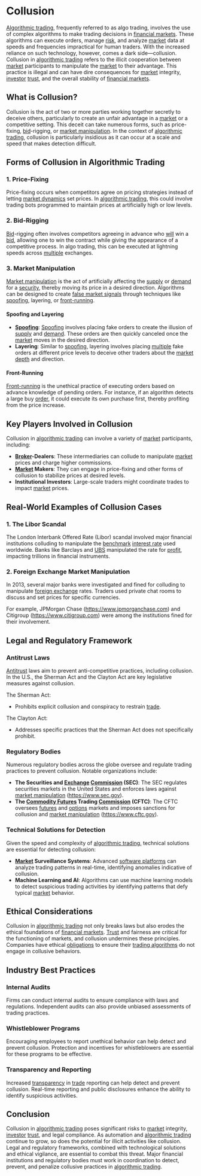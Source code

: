 # Collusion

[Algorithmic trading](../a/accountability.md), frequently referred to as algo trading, involves the use of complex algorithms to make trading decisions in [financial markets](../f/financial_market.md). These algorithms can execute orders, manage [risk](../r/risk.md), and analyze [market](../m/market.md) data at speeds and frequencies impractical for human traders. With the increased reliance on such technology, however, comes a dark side—collusion. Collusion in [algorithmic trading](../a/accountability.md) refers to the illicit cooperation between [market](../m/market.md) participants to manipulate the [market](../m/market.md) to their advantage. This practice is illegal and can have dire consequences for [market](../m/market.md) integrity, [investor](../i/investor.md) [trust](../t/trust.md), and the overall stability of [financial markets](../f/financial_market.md).

## What is Collusion?

Collusion is the act of two or more parties working together secretly to deceive others, particularly to create an unfair advantage in a [market](../m/market.md) or a competitive setting. This deceit can take numerous forms, such as price-fixing, [bid](../b/bid.md)-rigging, or [market manipulation](../m/market_manipulation.md). In the context of [algorithmic trading](../a/accountability.md), collusion is particularly insidious as it can occur at a scale and speed that makes detection difficult. 

## Forms of Collusion in Algorithmic Trading

### 1. Price-Fixing

Price-fixing occurs when competitors agree on pricing strategies instead of letting [market dynamics](../m/market_dynamics.md) set prices. In [algorithmic trading](../a/accountability.md), this could involve trading bots programmed to maintain prices at artificially high or low levels. 

### 2. Bid-Rigging

[Bid](../b/bid.md)-rigging often involves competitors agreeing in advance who [will](../w/will.md) win a [bid](../b/bid.md), allowing one to win the contract while giving the appearance of a competitive process. In algo trading, this can be executed at lightning speeds across [multiple](../m/multiple.md) exchanges.

### 3. Market Manipulation

[Market manipulation](../m/market_manipulation.md) is the act of artificially affecting the [supply](../s/supply.md) or [demand](../d/demand.md) for a [security](../s/security.md), thereby moving its price in a desired direction. Algorithms can be designed to create [false market signals](../f/false_market_signals.md) through techniques like [spoofing](../s/spoofing.md), layering, or [front-running](../f/front-running.md).

#### Spoofing and Layering

- **[Spoofing](../s/spoofing.md)**: [Spoofing](../s/spoofing.md) involves placing fake orders to create the illusion of [supply](../s/supply.md) and [demand](../d/demand.md). These orders are then quickly canceled once the [market](../m/market.md) moves in the desired direction.
- **Layering**: Similar to [spoofing](../s/spoofing.md), layering involves placing [multiple](../m/multiple.md) fake orders at different price levels to deceive other traders about the [market depth](../m/market_depth.md) and direction.

#### Front-Running

[Front-running](../f/front-running.md) is the unethical practice of executing orders based on advance knowledge of pending orders. For instance, if an algorithm detects a large buy [order](../o/order.md), it could execute its own purchase first, thereby profiting from the price increase.

## Key Players Involved in Collusion

Collusion in [algorithmic trading](../a/accountability.md) can involve a variety of [market](../m/market.md) participants, including:

- **[Broker](../b/broker.md)-Dealers**: These intermediaries can collude to manipulate [market](../m/market.md) prices and charge higher commissions.
- **[Market](../m/market.md) Makers**: They can engage in price-fixing and other forms of collusion to stabilize prices at desired levels.
- **Institutional Investors**: Large-scale traders might coordinate trades to impact [market](../m/market.md) prices.

## Real-World Examples of Collusion Cases

### 1. The Libor Scandal

The London Interbank Offered Rate (Libor) scandal involved major financial institutions colluding to manipulate the [benchmark](../b/benchmark.md) [interest rate](../i/interest_rate.md) used worldwide. Banks like Barclays and [UBS](../u/ubs.md) manipulated the rate for [profit](../p/profit.md), impacting trillions in financial instruments.

### 2. Foreign Exchange Market Manipulation

In 2013, several major banks were investigated and fined for colluding to manipulate [foreign exchange](../f/foreign_exchange.md) rates. Traders used private chat rooms to discuss and set prices for specific currencies. 

For example, JPMorgan Chase (https://www.jpmorganchase.com) and Citigroup (https://www.citigroup.com) were among the institutions fined for their involvement.

## Legal and Regulatory Framework

### Antitrust Laws

[Antitrust](../a/antitrust.md) laws aim to prevent anti-competitive practices, including collusion. In the U.S., the Sherman Act and the Clayton Act are key legislative measures against collusion.

The Sherman Act:
- Prohibits explicit collusion and conspiracy to restrain [trade](../t/trade.md).
  
The Clayton Act:
- Addresses specific practices that the Sherman Act does not specifically prohibit.

### Regulatory Bodies

Numerous regulatory bodies across the globe oversee and regulate trading practices to prevent collusion. Notable organizations include:

- **The Securities and [Exchange](../e/exchange.md) [Commission](../c/commission.md) (SEC)**: The SEC regulates securities markets in the United States and enforces laws against [market manipulation](../m/market_manipulation.md) (https://www.sec.gov).
- **The [Commodity Futures](../c/commodity_futures.md) Trading [Commission](../c/commission.md) (CFTC)**: The CFTC oversees [futures](../f/futures.md) and [options](../o/options.md) markets and imposes sanctions for collusion and [market manipulation](../m/market_manipulation.md) (https://www.cftc.gov).

### Technical Solutions for Detection

Given the speed and complexity of [algorithmic trading](../a/accountability.md), technical solutions are essential for detecting collusion:

- **[Market](../m/market.md) Surveillance Systems**: Advanced [software platforms](../s/software_platforms_for_trading.md) can analyze trading patterns in real-time, identifying anomalies indicative of collusion.
- **Machine Learning and AI**: Algorithms can use machine learning models to detect suspicious trading activities by identifying patterns that defy typical [market](../m/market.md) behavior.
  
## Ethical Considerations

Collusion in [algorithmic trading](../a/accountability.md) not only breaks laws but also erodes the ethical foundations of [financial markets](../f/financial_market.md). [Trust](../t/trust.md) and fairness are critical for the functioning of markets, and collusion undermines these principles. Companies have ethical [obligations](../o/obligation.md) to ensure their [trading algorithms](../t/trading_algorithms.md) do not engage in collusive behaviors.

## Industry Best Practices

### Internal Audits

Firms can conduct internal audits to ensure compliance with laws and regulations. Independent audits can also provide unbiased assessments of trading practices.

### Whistleblower Programs

Encouraging employees to report unethical behavior can help detect and prevent collusion. Protection and incentives for whistleblowers are essential for these programs to be effective.

### Transparency and Reporting

Increased [transparency](../t/transparency.md) in [trade](../t/trade.md) reporting can help detect and prevent collusion. Real-time reporting and public disclosures enhance the ability to identify suspicious activities.

## Conclusion

Collusion in [algorithmic trading](../a/accountability.md) poses significant risks to [market](../m/market.md) integrity, [investor](../i/investor.md) [trust](../t/trust.md), and legal compliance. As automation and [algorithmic trading](../a/accountability.md) continue to grow, so does the potential for illicit activities like collusion. Legal and regulatory frameworks, combined with technological solutions and ethical vigilance, are essential to combat this threat. Major financial institutions and regulatory bodies must work in coordination to detect, prevent, and penalize collusive practices in [algorithmic trading](../a/accountability.md).